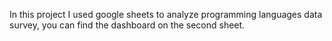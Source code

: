 In this project I used google sheets to analyze programming languages data survey, you can find the dashboard on the second sheet.
